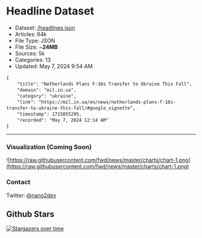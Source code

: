 # Headline Dataset

- Dataset: [/headlines.json](https://raw.githubusercontent.com/fwd/news/master/headlines.json) 
- Articles: 64k
- File Type: JSON
- File Size: ~**24MB**
- Sources: 5k
- Categories: 13
- Updated: May 7, 2024 9:54 AM

```
{
    "title": "Netherlands Plans F-16s Transfer to Ukraine This Fall",
    "domain": "mil.in.ua",
    "category": "ukraine",
    "link": "https://mil.in.ua/en/news/netherlands-plans-f-16s-transfer-to-ukraine-this-fall/#google_vignette",
    "timestamp": 1715055295,
    "recorded": "May 7, 2024 12:14 AM"
}
```

---

### Visualization (Coming Soon)

![https://raw.githubusercontent.com/fwd/news/master/charts/chart-1.png](https://raw.githubusercontent.com/fwd/news/master/charts/chart-1.png)

### Contact 

Twitter: [@nano2dev](https://twitter.com/nano2dev)

## Github Stars

[![Stargazers over time](https://starchart.cc/fwd/news.svg)](https://starchart.cc/fwd/news)

